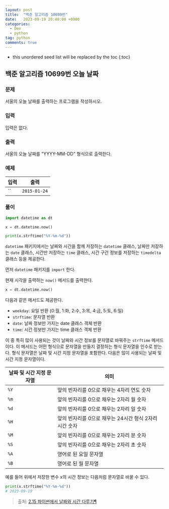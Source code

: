 ```yaml
---
layout: post
title:  "백준 알고리즘 10699번"
date:   2023-09-19 20:40:00 +0900
categories: 
  - Dev
  - python
tag: python
comments: true
---
```


* this unordered seed list will be replaced by the toc
{:toc}

## 백준 알고리즘 10699번 오늘 날짜

### 문제

서울의 오늘 날짜를 출력하는 프로그램을 작성하시오.

### 입력

입력은 없다.

### 출력

서울의 오늘 날짜를 "YYYY-MM-DD" 형식으로 출력한다.

### 예제

| 입력 | 출력 |
| --- | --- |
| `` | `2015-01-24` |

### 풀이

```py
import datetime as dt

x = dt.datetime.now()

print(x.strftime("%Y-%m-%d"))
```

`datetime` 패키지에서는 날짜와 시간을 함께 저장하는 `datetime` 클래스, 날짜만 저장하는 `date` 클래스, 시간만 저장하는 `time` 클래스, 시간 구간 정보를 저장하는 `timedelta` 클래스 등을 제공한다.

먼저 `datetime` 패키지를 `import` 한다.

현재 시각을 출력하는 `now()` 메서드를 출력한다.

```py
x = dt.datetime.now()
```

다음과 같은 메서드도 제공한다.

- `weekday`: 요일 반환 (0:월, 1:화, 2:수, 3:목, 4:금, 5:토, 6:일)
- `strftime`: 문자열 반환
- `date`: 날짜 정보만 가지는 date 클래스 객체 반환
- `time`: 시간 정보만 가지는 time 클래스 객체 반환

이 중 특히 많이 사용되는 것이 날짜와 시간 정보를 문자열로 바꿔주는 `strftime` 메서드이다. 이 메서드는 어떤 형식으로 문자열을 만들지 결정하는 형식 문자열을 인수로 받는다. 형식 문자열은 날짜 및 시간 지정 문자열을 포함한다. 다음은 많이 사용되는 날짜 및 시간 지정 문자열이다.

| 날짜 및 시간 지정 문자열 | 의미 |
| --- | --- |
| `%Y` | 앞의 빈자리를 0으로 채우는 4자리 연도 숫자 |
| `%m` | 앞의 빈자리를 0으로 채우는 2자리 월 숫자 |
| `%d` | 앞의 빈자리를 0으로 채우는 2자리 일 숫자 |
| `%H` | 앞의 빈자리를 0으로 채우는 24시간 형식 2자리 시간 숫자 |
| `%M` | 앞의 빈자리를 0으로 채우는 2자리 분 숫자 |
| `%S` | 앞의 빈자리를 0으로 채우는 2자리 초 숫자 |
| `%A` | 영어로 된 요일 문자열 |
| `%B` | 영어로 된 월 문자열 |

예를 들어 위에서 저장한 변수 x의 시간 정보는 다음처럼 문자열로 바꿀 수 있다.

```py
print(x.strftime("%Y-%m-%d"))
# 2023-09-19
```

> 출처: [2.15 파이썬에서 날짜와 시간 다루기¶](https://datascienceschool.net/01%20python/02.15%20%ED%8C%8C%EC%9D%B4%EC%8D%AC%EC%97%90%EC%84%9C%20%EB%82%A0%EC%A7%9C%EC%99%80%20%EC%8B%9C%EA%B0%84%20%EB%8B%A4%EB%A3%A8%EA%B8%B0.html)